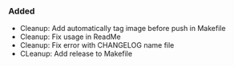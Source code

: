 ### Added

- Cleanup: Add automatically tag image before push in Makefile
- Cleanup: Fix usage in ReadMe
- Cleanup: Fix error with CHANGELOG name file
- CLeanup: Add release to Makefile
